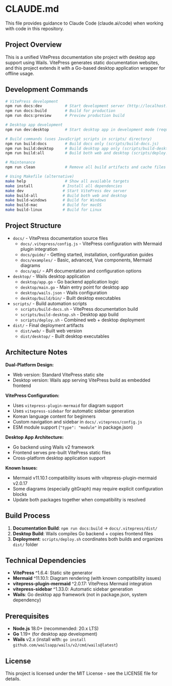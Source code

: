 # CLAUDE.md

This file provides guidance to Claude Code (claude.ai/code) when working with code in this repository.

## Project Overview

This is a unified VitePress documentation site project with desktop app support using Wails. VitePress generates static documentation websites, and this project extends it with a Go-based desktop application wrapper for offline usage.

## Development Commands

```bash
# VitePress development
npm run docs:dev          # Start development server (http://localhost:5173)
npm run docs:build        # Build for production
npm run docs:preview      # Preview production build

# Desktop app development
npm run dev:desktop       # Start desktop app in development mode (requires Wails)

# Build commands (uses JavaScript scripts in scripts/ directory)
npm run build:docs        # Build docs only (scripts/build-docs.js)
npm run build:desktop     # Build desktop app only (scripts/build-desktop.js)
npm run build:all         # Build both web and desktop (scripts/deploy.js)

# Maintenance
npm run clean             # Remove all build artifacts and cache files (scripts/clean.js)

# Using Makefile (alternative)
make help                 # Show all available targets
make install             # Install all dependencies
make dev                 # Start VitePress dev server
make build-all           # Build both web and desktop
make build-windows       # Build for Windows
make build-mac           # Build for macOS
make build-linux         # Build for Linux
```

## Project Structure

- `docs/` - VitePress documentation source files
  - `docs/.vitepress/config.js` - VitePress configuration with Mermaid plugin integration
  - `docs/guide/` - Getting started, installation, configuration guides
  - `docs/examples/` - Basic, advanced, Vue components, Mermaid diagrams
  - `docs/api/` - API documentation and configuration options
- `desktop/` - Wails desktop application
  - `desktop/app.go` - Go backend application logic
  - `desktop/main.go` - Main entry point for desktop app
  - `desktop/wails.json` - Wails configuration
  - `desktop/build/bin/` - Built desktop executables
- `scripts/` - Build automation scripts
  - `scripts/build-docs.sh` - VitePress documentation build
  - `scripts/build-desktop.sh` - Desktop app build
  - `scripts/deploy.sh` - Combined web + desktop deployment
- `dist/` - Final deployment artifacts
  - `dist/web/` - Built web version
  - `dist/desktop/` - Built desktop executables

## Architecture Notes

**Dual-Platform Design:**

- Web version: Standard VitePress static site
- Desktop version: Wails app serving VitePress build as embedded frontend

**VitePress Configuration:**

- Uses `vitepress-plugin-mermaid` for diagram support
- Uses `vitepress-sidebar` for automatic sidebar generation
- Korean language content for beginners
- Custom navigation and sidebar in `docs/.vitepress/config.js`
- ESM module support (`"type": "module"` in package.json)

**Desktop App Architecture:**

- Go backend using Wails v2 framework
- Frontend serves pre-built VitePress static files
- Cross-platform desktop application support

**Known Issues:**

- Mermaid v11.10.1 compatibility issues with vitepress-plugin-mermaid v2.0.17
- Some diagrams (especially gitGraph) may require explicit configuration blocks
- Update both packages together when compatibility is resolved

## Build Process

1. **Documentation Build**: `npm run docs:build` → `docs/.vitepress/dist/`
2. **Desktop Build**: Wails compiles Go backend + copies frontend files
3. **Deployment**: `scripts/deploy.sh` coordinates both builds and organizes `dist/` folder

## Technical Dependencies

- **VitePress** ^1.6.4: Static site generator
- **Mermaid** ^11.10.1: Diagram rendering (with known compatibility issues)
- **vitepress-plugin-mermaid** ^2.0.17: VitePress Mermaid integration
- **vitepress-sidebar** ^1.33.0: Automatic sidebar generation
- **Wails**: Go desktop app framework (not in package.json, system dependency)

## Prerequisites

- **Node.js** 18.0+ (recommended: 20.x LTS)
- **Go** 1.19+ (for desktop app development)
- **Wails** v2.x (install with: `go install github.com/wailsapp/wails/v2/cmd/wails@latest`)

## License

This project is licensed under the MIT License - see the LICENSE file for details.
